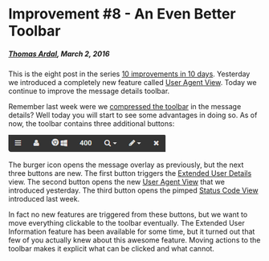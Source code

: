 # Improvement #8 - An Even Better Toolbar

##### [Thomas Ardal](http://elmah.io/about/), March 2, 2016

This is the eight post in the series [10 improvements in 10 days](ten-improvements-in-ten-days). Yesterday we introduced a completely new feature called [User Agent View](improvement-seven-user-agent-view). Today we continue to improve the message details toolbar.

Remember last week were we [compressed the toolbar](improvement-four-compact-toolbar) in the message details? Well today you will start to see some advantages in doing so. As of now, the toolbar contains three additional buttons:

![Improved toolbar](images/evenbettertoolbar.png)

The burger icon opens the message overlay as previously, but the next three buttons are new. The first button triggers the [Extended User Details](extended-user-details) view. The second button opens the new [User Agent View](improvement-seven-user-agent-view) that we introduced yesterday. The third button opens the pimped [Status Code View](improvement-five-status-codes-with-a-vengeance) introduced last week.

In fact no new features are triggered from these buttons, but we want to move everything clickable to the toolbar eventually. The Extended User Information feature has been available for some time, but it turned out that few of you actually knew about this awesome feature. Moving actions to the toolbar makes it explicit what can be clicked and what cannot.


